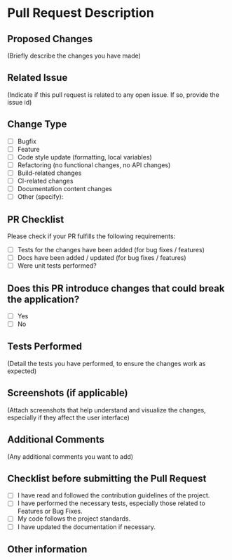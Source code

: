 # Pull Request Description

## Proposed Changes

(Briefly describe the changes you have made)

## Related Issue

(Indicate if this pull request is related to any open issue. If so, provide the issue id)

## Change Type

- [ ] Bugfix
- [ ] Feature
- [ ] Code style update (formatting, local variables)
- [ ] Refactoring (no functional changes, no API changes)
- [ ] Build-related changes
- [ ] CI-related changes
- [ ] Documentation content changes
- [ ] Other (specify):

## PR Checklist

Please check if your PR fulfills the following requirements:

- [ ] Tests for the changes have been added (for bug fixes / features)
- [ ] Docs have been added / updated (for bug fixes / features)
- [ ] Were unit tests performed?

## Does this PR introduce changes that could break the application?

- [ ] Yes
- [ ] No

<!-- If this PR introduces changes that could break the application, please describe the impact and migration path for existing applications below. -->

## Tests Performed

(Detail the tests you have performed, to ensure the changes work as expected)

## Screenshots (if applicable)

(Attach screenshots that help understand and visualize the changes, especially if they affect the user interface)

## Additional Comments

(Any additional comments you want to add)

## Checklist before submitting the Pull Request

- [ ] I have read and followed the contribution guidelines of the project.
- [ ] I have performed the necessary tests, especially those related to Features or Bug Fixes.
- [ ] My code follows the project standards.
- [ ] I have updated the documentation if necessary.

## Other information